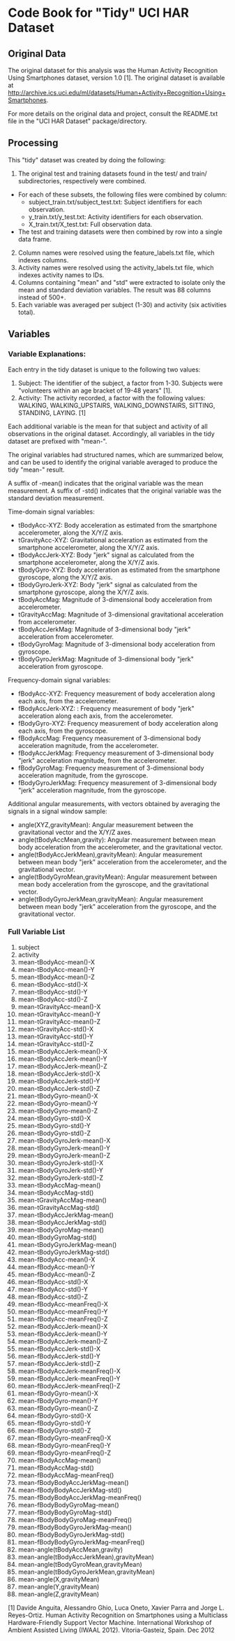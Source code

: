 # Code Book for "Tidy" UCI HAR Dataset

## Original Data

The original dataset for this analysis was the Human Activity Recognition Using Smartphones dataset, version 1.0 [1].  The original dataset is available at http://archive.ics.uci.edu/ml/datasets/Human+Activity+Recognition+Using+Smartphones.  

For more details on the original data and project, consult the README.txt file in the "UCI HAR Dataset" package/directory.


## Processing

This "tidy" dataset was created by doing the following:

1. The original test and training datasets found in the test/ and train/ subdirectories, respectively were combined.  
  * For each of these subsets, the following files were combined by column:
    * subject_train.txt/subject_test.txt: Subject identifiers for each observation.
    * y_train.txt/y_test.txt: Activity identifiers for each observation.
    * X_train.txt/X_test.txt: Full observation data.
  * The test and training datasets were then combined by row into a single data frame.
2. Column names were resolved using the feature_labels.txt file, which indexes columns.
3. Activity names were resolved using the activity_labels.txt file, which indexes activity names to IDs.
4. Columns containing "mean" and "std" were extracted to isolate only the mean and standard deviation variables.  The result was 88 columns instead of 500+.
5. Each variable was averaged per subject (1-30) and activity (six activities total).

## Variables

### Variable Explanations:

Each entry in the tidy dataset is unique to the following two values:
1. Subject: The identifier of the subject, a factor from 1-30.  Subjects were "volunteers within an age bracket of 19-48 years" [1].  
2. Activity: The activity recorded, a factor with the following values: WALKING, WALKING_UPSTAIRS, WALKING_DOWNSTAIRS, SITTING, STANDING, LAYING. [1]

Each additional variable is the mean for that subject and activity of all observations in the original dataset.  Accordingly, all variables in the tidy dataset are prefixed with "mean-".  

The original variables had structured names, which are summarized below, and can be used to identify the original variable averaged to produce the tidy "mean-" result. 

A suffix of -mean() indicates that the original variable was the mean measurement.
A suffix of -std() indicates that the original variable was the standard deviation measurement.

Time-domain signal variables: 

* tBodyAcc-XYZ: Body acceleration as estimated from the smartphone accelerometer, along the X/Y/Z axis.
* tGravityAcc-XYZ: Gravitational acceleration as estimated from the smartphone accelerometer, along the X/Y/Z axis.
* tBodyAccJerk-XYZ: Body "jerk" signal as calculated from the smartphone accelerometer, along the X/Y/Z axis.
* tBodyGyro-XYZ: Body acceleration as estimated from the smartphone gyroscope, along the X/Y/Z axis.
* tBodyGyroJerk-XYZ: Body "jerk" signal as calculated from the smartphone gyroscope, along the X/Y/Z axis.
* tBodyAccMag: Magnitude of 3-dimensional body acceleration from accelerometer.
* tGravityAccMag: Magnitude of 3-dimensional gravitational acceleration from accelerometer.
* tBodyAccJerkMag: Magnitude of 3-dimensional body "jerk" acceleration from accelerometer.
* tBodyGyroMag: Magnitude of 3-dimensional body acceleration from gyroscope.
* tBodyGyroJerkMag: Magnitude of 3-dimensional body "jerk" acceleration from gyroscope.

Frequency-domain signal variables:

* fBodyAcc-XYZ: Frequency measurement of body acceleration along each axis, from the accelerometer.
* fBodyAccJerk-XYZ: : Frequency measurement of body "jerk" acceleration along each axis, from the accelerometer.
* fBodyGyro-XYZ: Frequency measurement of body acceleration along each axis, from the gyroscope.
* fBodyAccMag: Frequency measurement of 3-dimensional body acceleration magnitude, from the accelerometer.
* fBodyAccJerkMag: Frequency measurement of 3-dimensional body "jerk" acceleration magnitude, from the accelerometer.
* fBodyGyroMag: Frequency measurement of 3-dimensional body acceleration magnitude, from the gyroscope.
* fBodyGyroJerkMag: Frequency measurement of 3-dimensional body "jerk" acceleration magnitude, from the gyroscope.

Additional angular measurements, with vectors obtained by averaging the signals in a signal window sample:

* angle(XYZ,gravityMean): Angular measurement between the gravitational vector and the X/Y/Z axes.
* angle(tBodyAccMean,gravity): Angular measurement between mean body acceleration from the accelerometer, and the gravitational vector.
* angle(tBodyAccJerkMean),gravityMean): Angular measurement between mean body "jerk" acceleration from the accelerometer, and the gravitational vector.
* angle(tBodyGyroMean,gravityMean): Angular measurement between mean body acceleration from the gyroscope, and the gravitational vector.
* angle(tBodyGyroJerkMean,gravityMean): Angular measurement between mean body "jerk" acceleration from the gyroscope, and the gravitational vector.

### Full Variable List
1. subject
2. activity
3. mean-tBodyAcc-mean()-X
4. mean-tBodyAcc-mean()-Y
5. mean-tBodyAcc-mean()-Z
6. mean-tBodyAcc-std()-X
7. mean-tBodyAcc-std()-Y
8. mean-tBodyAcc-std()-Z
9. mean-tGravityAcc-mean()-X
10. mean-tGravityAcc-mean()-Y
11. mean-tGravityAcc-mean()-Z
12. mean-tGravityAcc-std()-X
13. mean-tGravityAcc-std()-Y
14. mean-tGravityAcc-std()-Z
15. mean-tBodyAccJerk-mean()-X
16. mean-tBodyAccJerk-mean()-Y
17. mean-tBodyAccJerk-mean()-Z
18. mean-tBodyAccJerk-std()-X
19. mean-tBodyAccJerk-std()-Y
20. mean-tBodyAccJerk-std()-Z
21. mean-tBodyGyro-mean()-X
22. mean-tBodyGyro-mean()-Y
23. mean-tBodyGyro-mean()-Z
24. mean-tBodyGyro-std()-X
25. mean-tBodyGyro-std()-Y
26. mean-tBodyGyro-std()-Z
27. mean-tBodyGyroJerk-mean()-X
28. mean-tBodyGyroJerk-mean()-Y
29. mean-tBodyGyroJerk-mean()-Z
30. mean-tBodyGyroJerk-std()-X
31. mean-tBodyGyroJerk-std()-Y
32. mean-tBodyGyroJerk-std()-Z
33. mean-tBodyAccMag-mean()
34. mean-tBodyAccMag-std()
35. mean-tGravityAccMag-mean()
36. mean-tGravityAccMag-std()
37. mean-tBodyAccJerkMag-mean()
38. mean-tBodyAccJerkMag-std()
39. mean-tBodyGyroMag-mean()
40. mean-tBodyGyroMag-std()
41. mean-tBodyGyroJerkMag-mean()
42. mean-tBodyGyroJerkMag-std()
43. mean-fBodyAcc-mean()-X
44. mean-fBodyAcc-mean()-Y
45. mean-fBodyAcc-mean()-Z
46. mean-fBodyAcc-std()-X
47. mean-fBodyAcc-std()-Y
48. mean-fBodyAcc-std()-Z
49. mean-fBodyAcc-meanFreq()-X
50. mean-fBodyAcc-meanFreq()-Y
51. mean-fBodyAcc-meanFreq()-Z
52. mean-fBodyAccJerk-mean()-X
53. mean-fBodyAccJerk-mean()-Y
54. mean-fBodyAccJerk-mean()-Z
55. mean-fBodyAccJerk-std()-X
56. mean-fBodyAccJerk-std()-Y
57. mean-fBodyAccJerk-std()-Z
58. mean-fBodyAccJerk-meanFreq()-X
59. mean-fBodyAccJerk-meanFreq()-Y
60. mean-fBodyAccJerk-meanFreq()-Z
61. mean-fBodyGyro-mean()-X
62. mean-fBodyGyro-mean()-Y
63. mean-fBodyGyro-mean()-Z
64. mean-fBodyGyro-std()-X
65. mean-fBodyGyro-std()-Y
66. mean-fBodyGyro-std()-Z
67. mean-fBodyGyro-meanFreq()-X
68. mean-fBodyGyro-meanFreq()-Y
69. mean-fBodyGyro-meanFreq()-Z
70. mean-fBodyAccMag-mean()
71. mean-fBodyAccMag-std()
72. mean-fBodyAccMag-meanFreq()
73. mean-fBodyBodyAccJerkMag-mean()
74. mean-fBodyBodyAccJerkMag-std()
75. mean-fBodyBodyAccJerkMag-meanFreq()
76. mean-fBodyBodyGyroMag-mean()
77. mean-fBodyBodyGyroMag-std()
78. mean-fBodyBodyGyroMag-meanFreq()
79. mean-fBodyBodyGyroJerkMag-mean()
80. mean-fBodyBodyGyroJerkMag-std()
81. mean-fBodyBodyGyroJerkMag-meanFreq()
82. mean-angle(tBodyAccMean,gravity)
83. mean-angle(tBodyAccJerkMean),gravityMean)
84. mean-angle(tBodyGyroMean,gravityMean)
85. mean-angle(tBodyGyroJerkMean,gravityMean)
86. mean-angle(X,gravityMean)
87. mean-angle(Y,gravityMean)
88. mean-angle(Z,gravityMean)

[1] Davide Anguita, Alessandro Ghio, Luca Oneto, Xavier Parra and Jorge L. Reyes-Ortiz. Human Activity Recognition on Smartphones using a Multiclass Hardware-Friendly Support Vector Machine. International Workshop of Ambient Assisted Living (IWAAL 2012). Vitoria-Gasteiz, Spain. Dec 2012
